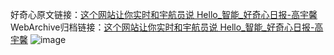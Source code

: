 好奇心原文链接：[这个网站让你实时和宇航员说 Hello_智能_好奇心日报-高宇馨](https://www.qdaily.com/articles/3856.html)
WebArchive归档链接：[这个网站让你实时和宇航员说 Hello_智能_好奇心日报-高宇馨](http://web.archive.org/web/20190623153139/https://www.qdaily.com/articles/3856.html)
![image](http://ww3.sinaimg.cn/large/007d5XDpgy1g3vdhkvwj4j30u039q4qp)